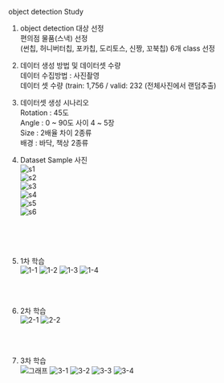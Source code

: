 object detection Study

1. object detection 대상 선정 <br>
편의점 물품(스낵) 선정 <br> 
(썬칩, 허니버터칩, 포카칩, 도리토스, 신짱, 꼬북칩) 6개 class 선정 <br> 

2. 데이터 생성 방법 및 데이터셋 수량 <br> 
데이터 수집방법 : 사진촬영 <br> 
데이터 셋 수량 (train: 1,756 / valid: 232 (전체사진에서 랜덤추출) <br> 

3. 데이터셋 생성 시나리오 <br>
Rotation : 45도 <br>
Angle : 0 ~ 90도 사이 4 ~ 5장 <br>
Size : 2배율 차이 2종류 <br>
배경 : 바닥, 책상 2종류 <br>


4. Dataset Sample 사진<br>
![s1](https://user-images.githubusercontent.com/57925362/144350983-13c21ca5-e8bb-484d-9ce0-d9999c45b620.png)<br>
![s2](https://user-images.githubusercontent.com/57925362/144350990-1e95f131-d90b-457b-ba93-1e33c6f84815.png)<br>
![s3](https://user-images.githubusercontent.com/57925362/144350998-4b9ef49b-791e-4caa-874d-86e5282bb4c7.png)<br>
![s4](https://user-images.githubusercontent.com/57925362/144351002-51d7daa6-7b85-4d5f-9d25-12babfccd652.png)<br>
![s5](https://user-images.githubusercontent.com/57925362/144351005-fefe2f97-dcdc-490e-aee2-24439ad54f66.png)<br>
![s6](https://user-images.githubusercontent.com/57925362/144351008-cb54f98c-25f2-40d5-bc78-3f6d4dea0535.png)<br>
<br>
<br>
<br>

5. 1차 학습<br>
![1-1](https://user-images.githubusercontent.com/57925362/144350089-fce78eff-36a8-4afe-aa97-bc3bfe670984.gif)
![1-2](https://user-images.githubusercontent.com/57925362/144350094-c87982ea-60a9-483e-abd9-0e5c887e4c04.gif)
![1-3](https://user-images.githubusercontent.com/57925362/144350097-30874f02-db9f-43f9-82fa-f23a65fe67b9.gif)
![1-4](https://user-images.githubusercontent.com/57925362/144350102-bce4d0d0-4713-47a1-9516-e388e1aa2ef2.gif)
<br>
<br>
 
6. 2차 학습<br>
![2-1](https://user-images.githubusercontent.com/57925362/144350118-c29d4589-e349-4008-84a6-28bdb19a61fb.gif)
![2-2](https://user-images.githubusercontent.com/57925362/144350127-5ff49efa-8aa0-4df8-8597-a7e2ee8d807e.gif)
<br>
<br> 

7. 3차 학습<br>
![그래프](https://user-images.githubusercontent.com/57925362/144350213-958568c9-8e77-44fd-a497-d3867a928e31.png)
![3-1](https://user-images.githubusercontent.com/57925362/144350134-6737c539-db83-4367-a515-8ba94695266e.gif)
![3-2](https://user-images.githubusercontent.com/57925362/144350152-05b2dbc3-3408-46e5-99c4-d0c41689e656.gif)
![3-3](https://user-images.githubusercontent.com/57925362/144350162-4d793d79-ca23-4954-abd9-c47e37d14537.gif)
![3-4](https://user-images.githubusercontent.com/57925362/144350168-6f51ed2d-460d-40a8-896f-8f13bda6f79d.gif)
<br>
<br>

